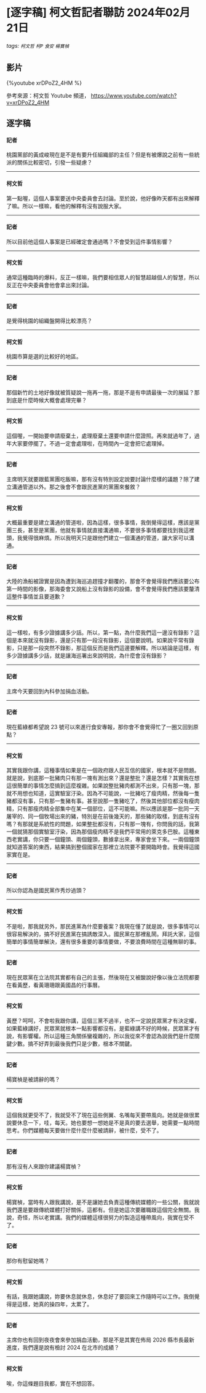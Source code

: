 # [逐字稿] 柯文哲記者聯訪 2024年02月21日

###### tags: `柯文哲` `柯P` `食安` `楊寶楨`

## 影片

{%youtube xrDPoZ2_4HM %}

參考來源：柯文哲 Youtube 頻道， https://www.youtube.com/watch?v=xrDPoZ2_4HM

## 逐字稿

#### 記者

桃園黨部的黃成峻現在是不是有要升任組織部的主任？但是有被爆說之前有一些統派的關係比較密切，引發一些疑慮？

---

#### 柯文哲

第一點喔，這個人事案要送中央委員會去討論。至於說，他好像昨天都有出來解釋了嘛。所以一樣嘛，看他的解釋有沒有說服大家。

---

#### 記者

所以目前他這個人事案是已經確定會通過嗎？不會受到這件事情影響？

---

#### 柯文哲

通常這種臨時的爆料，反正一樣嘛，我們要相信眾人的智慧超越個人的智慧，所以反正在中央委員會他會拿出來討論。

---

#### 記者

是覺得桃園的組織盤開得比較漂亮？

---

#### 柯文哲

桃園市算是選的比較好的地區。

---

#### 記者

那個新竹的土地好像就被質疑說一拖再一拖，那是不是有申請最後一次的展延？那到底是什麼時候大概會處理完畢？

---

#### 柯文哲

這個喔，一開始要申請廢棄土，處理廢棄土還要申請什麼證照。再來就過年了，過年大家要停擺了。不過一定會處理啦，在時間內一定會把它處理掉。

---

#### 記者

主席明天就要跟藍黨團吃飯嘛，那有沒有特別設定說要討論什麼樣的議題？除了建立溝通管道以外。那之後會不會跟民進黨的黨團來餐敘？

---

#### 柯文哲

大概最重要是建立溝通的管道啦，因為這樣，很多事情，我倒覺得這樣，應該是黨團三長，甚至是黨團，他就有事情就直接溝通嘛，不要很多事情都要找到我這裡頭，我覺得很麻煩。所以我明天只是跟他們建立一個溝通的管道，讓大家可以溝通。

---

#### 記者

大陸的漁船被證實是因為遭到海巡追趕撞才翻覆的，那會不會覺得我們應該要公布第一時間的影像，那海委會又說船上沒有錄影的設備，會不會覺得我們應該要釐清這整件事情並且要道歉？

---

#### 柯文哲

這一樣啦，有多少證據講多少話。所以，第一點，為什麼我們這一邊沒有錄影？這個是本來就沒有錄影，還是只有那一段沒有錄影，這個要說明。如果說平常有錄影，只是那一段突然不錄影，那這個反而是我們這邊要解釋。所以結論是這樣，有多少證據講多少話，就是讓海巡署出來說明說，為什麼會沒有錄影？

---

#### 記者

主席今天要回到內科參加捐血活動。

---

#### 記者

現在藍綠都希望說 23 號可以來進行食安專報，那你會不會覺得忙了一圈又回到原點？

---

#### 柯文哲

其實我跟你講，這種事情如果是在一個政府跟人民互信的國家，根本就不是問題。就是說，到底那一批豬肉只有那一塊有測出來？還是整批？還是怎樣？其實我在想這很簡單的事情怎麼搞到這麼複雜。如果說整批豬肉都測不出來，只有那一塊，那就不用想也知道，這實驗室汙染。因為不可能說，一批豬吃了瘦肉精，然後每一隻豬都沒有事，只有那一隻豬有事。甚至說那一隻豬吃了，然後其他部位都沒有瘦肉精，只有那瘦肉精全部集中在某一個部位，這不可能嘛。所以應該是那一批同一天屠宰的、同一個牧場出來的豬，特別是在前後幾天的，那些豬的取樣，到底有沒有嗎？有那就是系統性的問題，如果整批都沒有，只有那一塊有，你問我的話，我第一個就猜那個實驗室汙染，因為那個瘦肉精不是我們平常用的萊克多巴胺。這種東西老實講，你只要一個鐘頭、兩個鐘頭，數據拿出來，專家會坐下來。一兩個鐘頭就知道答案的東西，結果搞到整個國家在那裡立法院要不要開臨時會。我覺得這國家實在是。

---

#### 記者

所以你認為是國民黨作秀炒過頭？

---

#### 柯文哲

不是啦，那我就另外，那民進黨為什麼要養案？我現在懂了就是說，很多事情可以很容易解決的，搞不好民進黨在搞誘敵深入。國民黨在那裡亂鬧。拜託大家，這個簡單的事情簡單解決，還有很多重要的事情要做，不要浪費時間在這種無聊的事。

---

#### 記者

現在民眾黨在立法院其實都有自己的主張，然後現在又被酸說好像以後立法院都要在看黃歷，看黃珊珊跟黃國昌的行事曆。

---

#### 柯文哲

黃歷？呵呵，不會啦我跟你講，這個三黨不過半，也不一定說民眾黨才有決定權，如果藍綠講好，民眾黨就根本一點影響都沒有。是藍綠講不好的時候，民眾黨才有說，有影響權。所以這種三角關係蠻複雜的，所以我從來不會認為說我們是什麼關鍵少數。搞不好弄到最後我們只是少數，根本不關鍵。

---

#### 記者

楊寶楨是被請辭的嗎？

---

#### 柯文哲

這個我就更受不了，我就受不了現在這些側翼、名嘴每天要帶風向。她就是做很累說要休息一下，哇，每天。她也要想一想她是不是真的要去選舉，她需要一點時間思考。你們媒體每天要做什麼什麼什麼被請辭，被什麼，受不了。

---

#### 記者

那有沒有人來跟你建議楊寶楨？

---

#### 柯文哲

楊寶楨，當時有人跟我講說，是不是讓她去負責這種傳統媒體的一些公關，我就說我們還是要跟傳統媒體打好關係，這都有。但是她這次要離職跟這個完全無關。我說，奇怪，所以老實講。我們的媒體這樣很努力的製造這種帶風向，我實在受不了。

---

#### 記者

那你有慰留她嗎？

---

#### 柯文哲

有話，我跟她講說，妳要休息就休息，休息好了要回來工作隨時可以工作。我倒覺得是這樣，她真的操四年，太累了。

---

#### 記者

主席你也有回到夜夜會來參加捐血活動，那是不是其實在佈局 2026 縣市長最新進度，我們還是說有檢討 2024 在北市的成績？

---

#### 柯文哲

唉，你這條題目我都，實在不想回答。

